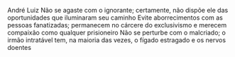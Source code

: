 André Luiz
Não se agaste com o ignorante; certamente, não dispõe ele das oportunidades que iluminaram seu caminho Evite aborrecimentos com as pessoas fanatizadas; permanecem no cárcere do exclusivismo e merecem compaixão como qualquer prisioneiro Não se perturbe com o malcriado; o irmão intratável tem, na maioria das vezes, o fígado estragado e os nervos doentes
